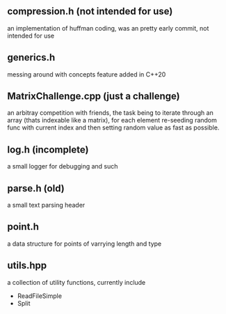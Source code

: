 compression.h (not intended for use)
------------------------------------------
an implementation of huffman coding, was
an pretty early commit, not intended for use

generics.h
------------------------------------------
messing around with concepts feature added in C++20

MatrixChallenge.cpp (just a challenge)
------------------------------------------
an arbitray competition with friends,
the task being to iterate through an array
(thats indexable like a matrix), for each 
element re-seeding random func with current 
index and then setting random value as fast 
as possible.

log.h (incomplete)
------------------------------------------
a small logger for debugging and such

parse.h (old)
------------------------------------------
a small text parsing header

point.h
------------------------------------------
a data structure for points of varrying length
and type

utils.hpp
------------------------------------------
a collection of utility functions, currently include
* ReadFileSimple
* Split
